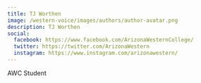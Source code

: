 ```yaml
---
title: TJ Worthen
image: /western-voice/images/authors/author-avatar.png
description: TJ Worthen
social:
  facebook: https://www.facebook.com/ArizonaWesternCollege/
  twitter: https://twitter.com/ArizonaWestern
  instagram: https://www.instagram.com/arizonawestern/
---
```


AWC Student